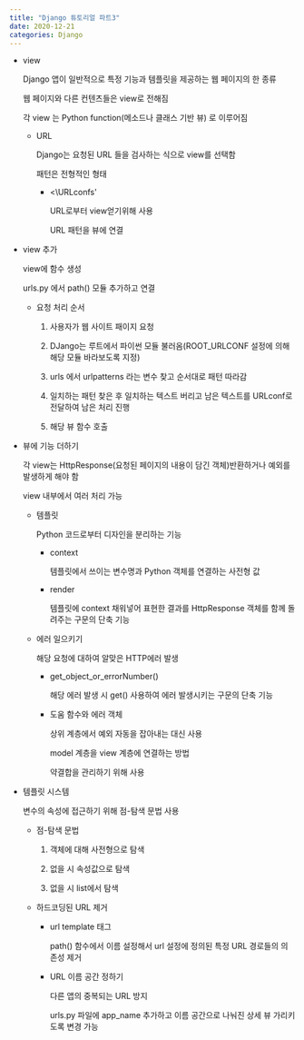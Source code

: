 ```yaml
---
title: "Django 튜토리얼 파트3"
date: 2020-12-21
categories: Django
---
```


- view

  Django 앱이 일반적으로 특정 기능과 템플릿을 제공하는 웹 페이지의 한 종류

  웹 페이지와 다른 컨텐츠들은 view로 전해짐

  각 view 는 Python function(메소드나 클래스 기반 뷰) 로 이루어짐

  - URL

    Django는 요청된 URL 들을 검사하는 식으로 view를 선택함

    패턴은 전형적인 형태

    - <\URLconfs'

      URL로부터 view얻기위해 사용

      URL 패턴을 뷰에 연결

- view 추가

  view에 함수 생성

  urls.py 에서 path() 모듈 추가하고 연결

  - 요청 처리 순서

    1. 사용자가 웹 사이트 패이지 요청

    2. DJango는 루트에서 파이썬 모듈 불러옴(ROOT_URLCONF 설정에 의해 해당 모듈 바라보도록 지정)

    3. urls 에서 urlpatterns 라는 변수 찾고 순서대로 패턴 따라감

    4. 일치하는 패턴 찾은 후 일치하는 텍스트 버리고 남은 텍스트를 URLconf로 전달하여 남은 처리 진행

    5. 해당 뷰 함수 호출

- 뷰에 기능 더하기

  각 view는 HttpResponse(요청된 페이지의 내용이 담긴 객체)반환하거나 예외를 발생하게 해야 함

  view 내부에서 여러 처리 가능

  - 템플릿

    Python 코드로부터 디자인을 분리하는 기능

    - context

      템플릿에서 쓰이는 변수명과 Python 객체를 연결하는 사전형 값

    - render

      템플릿에 context 채워넣어 표현한 결과를 HttpResponse 객체를 함께 돌려주는 구문의 단축 기능

  - 에러 일으키기

    해당 요청에 대하여 알맞은 HTTP에러 발생

    - get_object_or_errorNumber()

      해당 에러 발생 시 get() 사용하여 에러 발생시키는 구문의 단축 기능

    - 도움 함수와 에러 객체

      상위 계층에서 예외 자동을 잡아내는 대신 사용

      model 계층을 view 계층에 연결하는 방법

      약결합을 관리하기 위해 사용

- 템플릿 시스템

  변수의 속성에 접근하기 위해 점-탐색 문법 사용

  - 점-탐색 문법

    1. 객체에 대해 사전형으로 탐색

    2. 없을 시 속성값으로 탐색

    3. 없을 시 list에서 탐색

  - 하드코딩된 URL 제거

    - url template 태그

      path() 함수에서 이름 설정해서 url 설정에 정의된 특정 URL 경로들의 의존성 제거

    - URL 이름 공간 정하기

      다른 앱의 중복되는 URL 방지

      urls.py 파일에 app_name 추가하고 이름 공간으로 나눠진 상세 뷰 가리키도록 변경 가능
